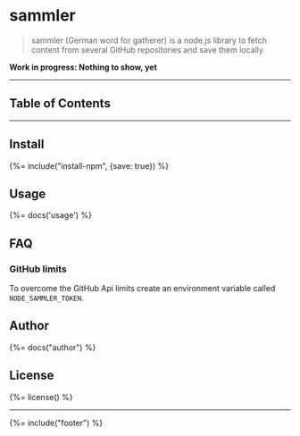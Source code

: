 # sammler

> sammler (German word for gatherer) is a node.js library to fetch content from several GitHub repositories and save them locally.

**Work in progress: Nothing to show, yet**

---
## Table of Contents
<!-- toc -->

---

## Install
{%= include("install-npm", {save: true}) %}

## Usage
{%= docs('usage') %}


## FAQ

### GitHub limits
To overcome the GitHub Api limits create an environment variable called `NODE_SAMMLER_TOKEN`.

## Author
{%= docs("author") %}

## License
{%= license() %}

***

{%= include("footer") %}
